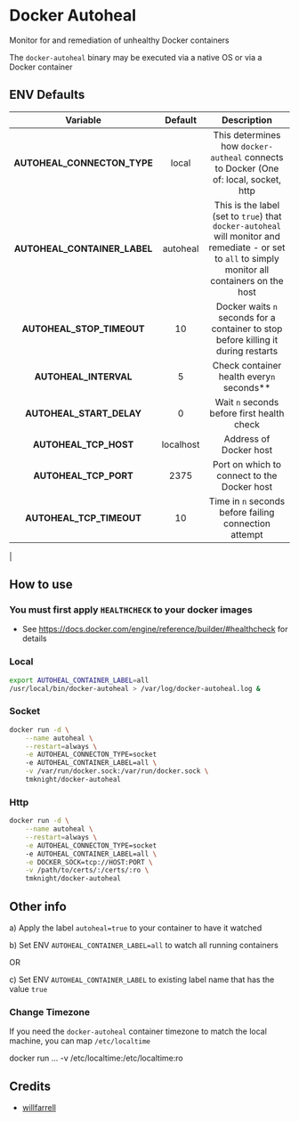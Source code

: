 # Docker Autoheal

Monitor for and remediation of unhealthy Docker containers

The `docker-autoheal` binary may be executed via a native OS or via a Docker container

## ENV Defaults

| Variable                     | Default               | Description                                                                                                                                        |
|:----------------------------:|:---------------------:|:--------------------------------------------------------------------------------------------------------------------------------------------------:|
| **AUTOHEAL_CONNECTON_TYPE**  | local                 | This determines how `docker-autheal` connects to Docker (One of: local, socket, http                                                               |
| **AUTOHEAL_CONTAINER_LABEL** | autoheal              | This is the label (set to `true`) that `docker-autoheal` will monitor and remediate - or set to `all` to simply monitor all containers on the host |
| **AUTOHEAL_STOP_TIMEOUT**    | 10                    | Docker waits `n` seconds for a container to stop before killing it during restarts <!-- (overridable via label; see below) -->                     |
| **AUTOHEAL_INTERVAL**        | 5                     | Check container health every`n` seconds**                                                                                                          |
| **AUTOHEAL_START_DELAY**     | 0                     | Wait `n` seconds before first health check                                                                                                         |
| **AUTOHEAL_TCP_HOST**        | localhost             | Address of Docker host                                                                                                                             |
| **AUTOHEAL_TCP_PORT**        | 2375                  | Port on which to connect to the Docker host                                                                                                        |
| **AUTOHEAL_TCP_TIMEOUT**     | 10                    | Time in `n` seconds before failing connection attempt                                                                                              |
|
<!-- | **AUTOHEAL_KEY_PATH** | /opt/docker-autoheal/tls/key.pem                                                                                                                   | Fully qualified path to key.pem |
<!-- | **AUTOHEAL_KEY_PATH**        | /opt/docker-autoheal/tls/key.pem  | Fully qualified path to key.pem                                                                                                                    |
| **AUTOHEAL_CERT_PATH**       | /opt/docker-autoheal/tls/cert.pem | Fully qualified path to cert.pem                                                                                                                   |
| **AUTOHEAL_CA_PATH**         | /opt/docker-autoheal/tls/ca.pem   | Fully qualified path to ca.pem                                                                                                                     | -->
<!-- |WEBHOOK_URL                      |            |Post messages to the webhook following actions on unhealthy container                                                          | -->

<!--
### Optional Container Labels

| Label                             | Value    | Description                                                                                                                       |
|:---------------------------------:|:--------:|:---------------------------------------------------------------------------------------------------------------------------------:|
| **autoheal.stop.timeout**         | 20       | Per container override of the stop timeout (in seconds) during restart                                                            |
-->

## How to use

### You must first apply `HEALTHCHECK` to your docker images

- See <https://docs.docker.com/engine/reference/builder/#healthcheck> for details

### Local

```bash
export AUTOHEAL_CONTAINER_LABEL=all
/usr/local/bin/docker-autoheal > /var/log/docker-autoheal.log &
```

### Socket

```bash
docker run -d \
    --name autoheal \
    --restart=always \
    -e AUTOHEAL_CONNECTON_TYPE=socket
    -e AUTOHEAL_CONTAINER_LABEL=all \
    -v /var/run/docker.sock:/var/run/docker.sock \
    tmknight/docker-autoheal
```

### Http

```bash
docker run -d \
    --name autoheal \
    --restart=always \
    -e AUTOHEAL_CONNECTON_TYPE=socket
    -e AUTOHEAL_CONTAINER_LABEL=all \
    -e DOCKER_SOCK=tcp://HOST:PORT \
    -v /path/to/certs/:/certs/:ro \
    tmknight/docker-autoheal
```

## Other info

a) Apply the label `autoheal=true` to your container to have it watched

b) Set ENV `AUTOHEAL_CONTAINER_LABEL=all` to watch all running containers

OR

c) Set ENV `AUTOHEAL_CONTAINER_LABEL` to existing label name that has the value `true`

<!--
See <https://docs.docker.com/engine/security/https/> for how to configure TCP with mTLS

The certificates and keys need these names:

- ca.pem
- client-cert.pem
- client-key.pem
-->

### Change Timezone

If you need the `docker-autoheal` container timezone to match the local machine, you can map `/etc/localtime`

docker run ... -v /etc/localtime:/etc/localtime:ro

<!--
## Testing

```bash
docker build -t autoheal .

docker run -d \
    -e AUTOHEAL_CONTAINER_LABEL=all \
    -v /var/run/docker.sock:/var/run/docker.sock \
    autoheal
```
-->

## Credits

- [willfarrell](https://github.com/willfarrell)
